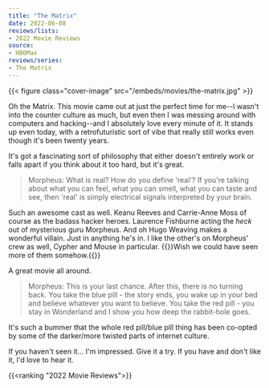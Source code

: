 ```yaml
---
title: "The Matrix"
date: 2022-06-08
reviews/lists:
- 2022 Movie Reviews
source:
- HBOMax
reviews/series:
- The Matrix
---
```

{{< figure class="cover-image" src="/embeds/movies/the-matrix.jpg" >}}

Oh the Matrix. This movie came out at just the perfect time for me--I wasn't into the counter culture as much, but even then I was messing around with computers and hacking--and I absolutely love every minute of it. It stands up even today, with a retrofuturistic sort of vibe that really still works even though it's been twenty years. 

<!--more-->

It's got a fascinating sort of philosophy that either doesn't entirely work or falls apart if you think about it too hard, but it's great.

> Morpheus: What is real? How do you define 'real'? If you're talking about what you can feel, what you can smell, what you can taste and see, then 'real' is simply electrical signals interpreted by your brain. 

Such an awesome cast as well. Keanu Reeves and Carrie-Anne Moss of course as the badass hacker heroes. Laurence Fishburne acting the *heck* out of mysterious guru Morpheus. And oh Hugo Weaving makes a wonderful villain. Just in anything he's in. I like the other's on Morpheus' crew as well, Cypher and Mouse in particular. {{<spoiler>}}Wish we could have seen more of them somehow.{{</spoiler>}}

A great movie all around. 

> Morpheus: This is your last chance. After this, there is no turning back. You take the blue pill - the story ends, you wake up in your bed and believe whatever you want to believe. You take the red pill - you stay in Wonderland and I show you how deep the rabbit-hole goes. 

It's such a bummer that the whole red pill/blue pill thing has been co-opted by some of the darker/more twisted parts of internet culture. 

If you haven't seen it... I'm impressed. Give it a try. If you have and don't like it, I'd love to hear it. 

{{<ranking "2022 Movie Reviews">}}